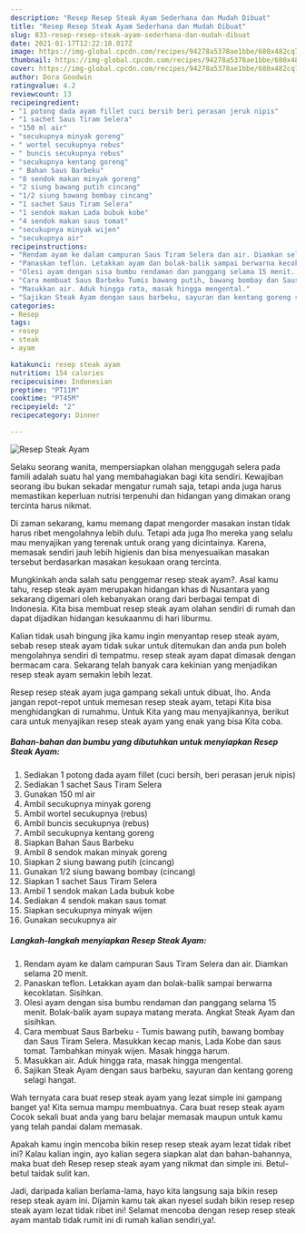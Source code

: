 ```yaml
---
description: "Resep Resep Steak Ayam Sederhana dan Mudah Dibuat"
title: "Resep Resep Steak Ayam Sederhana dan Mudah Dibuat"
slug: 833-resep-resep-steak-ayam-sederhana-dan-mudah-dibuat
date: 2021-01-17T12:22:18.017Z
image: https://img-global.cpcdn.com/recipes/94278a5378ae1bbe/680x482cq70/resep-steak-ayam-foto-resep-utama.jpg
thumbnail: https://img-global.cpcdn.com/recipes/94278a5378ae1bbe/680x482cq70/resep-steak-ayam-foto-resep-utama.jpg
cover: https://img-global.cpcdn.com/recipes/94278a5378ae1bbe/680x482cq70/resep-steak-ayam-foto-resep-utama.jpg
author: Dora Goodwin
ratingvalue: 4.2
reviewcount: 13
recipeingredient:
- "1 potong dada ayam fillet cuci bersih beri perasan jeruk nipis"
- "1 sachet Saus Tiram Selera"
- "150 ml air"
- "secukupnya minyak goreng"
- " wortel secukupnya rebus"
- " buncis secukupnya rebus"
- "secukupnya kentang goreng"
- " Bahan Saus Barbeku"
- "8 sendok makan minyak goreng"
- "2 siung bawang putih cincang"
- "1/2 siung bawang bombay cincang"
- "1 sachet Saus Tiram Selera"
- "1 sendok makan Lada bubuk kobe"
- "4 sendok makan saus tomat"
- "secukupnya minyak wijen"
- "secukupnya air"
recipeinstructions:
- "Rendam ayam ke dalam campuran Saus Tiram Selera dan air. Diamkan selama 20 menit."
- "Panaskan teflon. Letakkan ayam dan bolak-balik sampai berwarna kecoklatan. Sisihkan."
- "Olesi ayam dengan sisa bumbu rendaman dan panggang selama 15 menit. Bolak-balik ayam supaya matang merata. Angkat Steak Ayam dan sisihkan."
- "Cara membuat Saus Barbeku Tumis bawang putih, bawang bombay dan Saus Tiram Selera. Masukkan kecap manis, Lada Kobe dan saus tomat. Tambahkan minyak wijen. Masak hingga harum."
- "Masukkan air. Aduk hingga rata, masak hingga mengental."
- "Sajikan Steak Ayam dengan saus barbeku, sayuran dan kentang goreng selagi hangat."
categories:
- Resep
tags:
- resep
- steak
- ayam

katakunci: resep steak ayam 
nutrition: 154 calories
recipecuisine: Indonesian
preptime: "PT11M"
cooktime: "PT45M"
recipeyield: "2"
recipecategory: Dinner

---
```



![Resep Steak Ayam](https://img-global.cpcdn.com/recipes/94278a5378ae1bbe/680x482cq70/resep-steak-ayam-foto-resep-utama.jpg)

Selaku seorang wanita, mempersiapkan olahan menggugah selera pada famili adalah suatu hal yang membahagiakan bagi kita sendiri. Kewajiban seorang ibu bukan sekadar mengatur rumah saja, tetapi anda juga harus memastikan keperluan nutrisi terpenuhi dan hidangan yang dimakan orang tercinta harus nikmat.

Di zaman  sekarang, kamu memang dapat mengorder masakan instan tidak harus ribet mengolahnya lebih dulu. Tetapi ada juga lho mereka yang selalu mau menyajikan yang terenak untuk orang yang dicintainya. Karena, memasak sendiri jauh lebih higienis dan bisa menyesuaikan masakan tersebut berdasarkan masakan kesukaan orang tercinta. 



Mungkinkah anda salah satu penggemar resep steak ayam?. Asal kamu tahu, resep steak ayam merupakan hidangan khas di Nusantara yang sekarang digemari oleh kebanyakan orang dari berbagai tempat di Indonesia. Kita bisa membuat resep steak ayam olahan sendiri di rumah dan dapat dijadikan hidangan kesukaanmu di hari liburmu.

Kalian tidak usah bingung jika kamu ingin menyantap resep steak ayam, sebab resep steak ayam tidak sukar untuk ditemukan dan anda pun boleh mengolahnya sendiri di tempatmu. resep steak ayam dapat dimasak dengan bermacam cara. Sekarang telah banyak cara kekinian yang menjadikan resep steak ayam semakin lebih lezat.

Resep resep steak ayam juga gampang sekali untuk dibuat, lho. Anda jangan repot-repot untuk memesan resep steak ayam, tetapi Kita bisa menghidangkan di rumahmu. Untuk Kita yang mau menyajikannya, berikut cara untuk menyajikan resep steak ayam yang enak yang bisa Kita coba.

<!--inarticleads1-->

##### Bahan-bahan dan bumbu yang dibutuhkan untuk menyiapkan Resep Steak Ayam:

1. Sediakan 1 potong dada ayam fillet (cuci bersih, beri perasan jeruk nipis)
1. Sediakan 1 sachet Saus Tiram Selera
1. Gunakan 150 ml air
1. Ambil secukupnya minyak goreng
1. Ambil  wortel secukupnya (rebus)
1. Ambil  buncis secukupnya (rebus)
1. Ambil secukupnya kentang goreng
1. Siapkan  Bahan Saus Barbeku
1. Ambil 8 sendok makan minyak goreng
1. Siapkan 2 siung bawang putih (cincang)
1. Gunakan 1/2 siung bawang bombay (cincang)
1. Siapkan 1 sachet Saus Tiram Selera
1. Ambil 1 sendok makan Lada bubuk kobe
1. Sediakan 4 sendok makan saus tomat
1. Siapkan secukupnya minyak wijen
1. Gunakan secukupnya air




<!--inarticleads2-->

##### Langkah-langkah menyiapkan Resep Steak Ayam:

1. Rendam ayam ke dalam campuran Saus Tiram Selera dan air. Diamkan selama 20 menit.
1. Panaskan teflon. Letakkan ayam dan bolak-balik sampai berwarna kecoklatan. Sisihkan.
1. Olesi ayam dengan sisa bumbu rendaman dan panggang selama 15 menit. Bolak-balik ayam supaya matang merata. Angkat Steak Ayam dan sisihkan.
1. Cara membuat Saus Barbeku - Tumis bawang putih, bawang bombay dan Saus Tiram Selera. Masukkan kecap manis, Lada Kobe dan saus tomat. Tambahkan minyak wijen. Masak hingga harum.
1. Masukkan air. Aduk hingga rata, masak hingga mengental.
1. Sajikan Steak Ayam dengan saus barbeku, sayuran dan kentang goreng selagi hangat.




Wah ternyata cara buat resep steak ayam yang lezat simple ini gampang banget ya! Kita semua mampu membuatnya. Cara buat resep steak ayam Cocok sekali buat anda yang baru belajar memasak maupun untuk kamu yang telah pandai dalam memasak.

Apakah kamu ingin mencoba bikin resep resep steak ayam lezat tidak ribet ini? Kalau kalian ingin, ayo kalian segera siapkan alat dan bahan-bahannya, maka buat deh Resep resep steak ayam yang nikmat dan simple ini. Betul-betul taidak sulit kan. 

Jadi, daripada kalian berlama-lama, hayo kita langsung saja bikin resep resep steak ayam ini. Dijamin kamu tak akan nyesel sudah bikin resep resep steak ayam lezat tidak ribet ini! Selamat mencoba dengan resep resep steak ayam mantab tidak rumit ini di rumah kalian sendiri,ya!.

